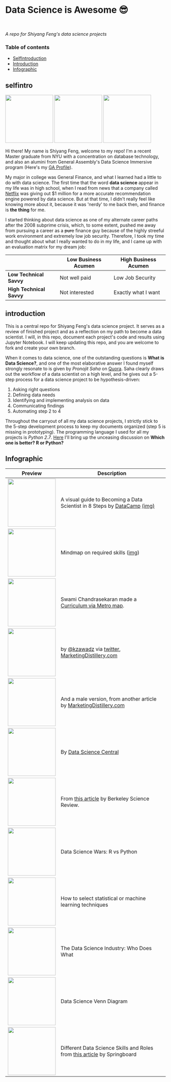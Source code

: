 # Data Science is Awesome 😎 
<br>

*A repo for Shiyang Feng's data science projects*

### Table of contents

* [SelfIntroduction](#selfintro)
* [Introduction](#introduction)
* [Infographic](#infographic)
    
## selfintro

<img src="https://media.licdn.com/mpr/mpr/shrinknp_400_400/AAEAAQAAAAAAAAvyAAAAJDg4Nzc4NjBkLWU1M2QtNGYyOS05NmQ5LTAwYTFiMzM5M2NmNg.jpg" width="150" /> [<img src="https://brand.linkedin.com/etc/designs/linkedin/katy/global/clientlibs/img/default-share.png" width="150" />](https://www.linkedin.com/in/shiyangfeng/) [<img src="http://www.logoeps.com/wp-content/uploads/2011/05/twitter_-logo.gif" width="150" />](https://twitter.com/ShiyangFeng)

Hi there! My name is Shiyang Feng, welcome to my repo! I'm a recent Master graduate from NYU with a concentration on database technology, and also an alumini from General Assembly's Data Science Immersive program (Here's my [GA Profile](https://profiles.generalassemb.ly/shiyangfeng)). 

My major in college was General Finance, and what I learned had a little to do with data science. The first time that the word **data science** appear in my life was in high school, when I read from news that a company called [Netflix](http://www.netflixprize.com) was giving out $1 million for a more accurate recommendation engine powered by data science. But at that time, I didn't really feel like knowing more about it, because it was 'nerdy' to me back then, and finance is **the thing** for me. 

I started thinking about data science as one of my alternate career paths after the 2008 subprime crisis, which, to some extent, pushed me away from pursuing a career as a ~~pure~~ finance guy because of the highly streeful work environment and extremely low job security. Therefore, I took my time and thought about what I really wanted to do in my life, and I came up with an evaluation matrix for my dream job:

| | Low Business Acumen | High Business Acumen
|---|---|---|
| **Low Technical Savvy** | Not well paid | Low Job Security |
| **High Technical Savvy** | Not interested | Exactly what I want |

## introduction

This is a central repo for Shiyang Feng's data science project. It serves as a review of finished project and as a reflection on my path to become a data scientist. I will, in this repo, document each project's code and results using Jupyter Notebook. I will keep updating this repo, and you are welcome to fork and create your own branch.

When it comes to data science, one of the outstanding questions is **What is Data Science?**, and one of the most elaborative answer I found myself strongly resonate to is given by *Pronojit Saha* on [Quora](https://hail-data.quora.com/What-is-Data-Science). Saha clearly draws out the workflow of a data scientist on a high level, and he gives out a 5-step process for a data science project to be hypothesis-driven:

1. Asking right questions
2. Defining data needs
3. Identifying and implementing analysis on data
4. Communicating findings
5. Automating step 2 to 4

Throughout the carryout of all my data science projects, I strictly stick to the 5-step development process to keep my documents organized (step 5 is missing in prototyping). The programming language I used for all my projects is *Python 2.7*. [Here](http://www.kdnuggets.com/2015/05/r-vs-python-data-science.html) I'll bring up the unceasing discussion on **Which one is better? R or Python?**

## Infographic

Preview | Description
------------ | -------------
[<img src="https://cloud.githubusercontent.com/assets/182906/19517857/604f88d8-960c-11e6-97d6-16c9738cb824.png" width="150" />](https://s3.amazonaws.com/assets.datacamp.com/blog_assets/DataScienceEightSteps_Full.png) | A visual guide to Becoming a Data Scientist in 8 Steps by [DataCamp](https://www.datacamp.com) [(img)](https://s3.amazonaws.com/assets.datacamp.com/blog_assets/DataScienceEightSteps_Full.png)
[<img src="http://i.imgur.com/W2t2Roz.png" width="150" />](http://i.imgur.com/FxsL3b8.png) | Mindmap on required skills ([img](http://i.imgur.com/FxsL3b8.png))
[<img src="http://i.imgur.com/rb9ruaa.png" width="150" />](http://nirvacana.com/thoughts/wp-content/uploads/2013/07/RoadToDataScientist1.png) | Swami Chandrasekaran made a [Curriculum via Metro map](http://nirvacana.com/thoughts/becoming-a-data-scientist/).
[<img src="http://i.imgur.com/XBgKF2l.png" width="150" />](http://i.imgur.com/4ZBBvb0.png) | by [@kzawadz](https://twitter.com/kzawadz) via [twitter](https://twitter.com/MktngDistillery/status/538671811991715840), [MarketingDistillery.com](http://www.marketingdistillery.com/2014/11/29/is-data-science-a-buzzword-modern-data-scientist-defined/)
[<img src="http://i.imgur.com/bM7g2co.png" width="150" />](http://i.imgur.com/4e705Q4.png) | And a male version, from another article by [MarketingDistillery.com](http://www.marketingdistillery.com/2014/08/30/data-science-skill-set-explained/)
[<img src="http://i.imgur.com/l9ZGtal.jpg" width="150" />](http://i.imgur.com/xLY3XZn.jpg) | By [Data Science Central](http://www.datasciencecentral.com/)
[<img src="http://i.imgur.com/b9xYdZB.jpg" width="150" />](http://i.imgur.com/aoz1BJy.jpg) | From [this article](http://berkeleysciencereview.com/how-to-become-a-data-scientist-before-you-graduate/) by Berkeley Science Review.
[<img src="http://i.imgur.com/TWkB4X6.png" width="150" />](http://i.imgur.com/0TydZ4M.png) | Data Science Wars: R vs Python
[<img src="http://i.imgur.com/gtTlW5I.png" width="150" />](http://i.imgur.com/HnRwlce.png) | How to select statistical or machine learning techniques
[<img src="http://i.imgur.com/3JSyUq1.png" width="150" />](http://i.imgur.com/uEqMwZa.png) | The Data Science Industry: Who Does What
[<img src="http://i.imgur.com/DQqFwwy.png" width="150" />](http://i.imgur.com/RsHqY84.png) | Data Science Venn Diagram
[<img src="https://www.springboard.com/blog/wp-content/uploads/2016/03/20160324_springboard_vennDiagram.png" width="150" height="150" />](https://www.springboard.com/blog/wp-content/uploads/2016/03/20160324_springboard_vennDiagram.png) | Different Data Science Skills and Roles from [this article](https://www.springboard.com/blog/data-science-career-paths-different-roles-industry/) by Springboard
